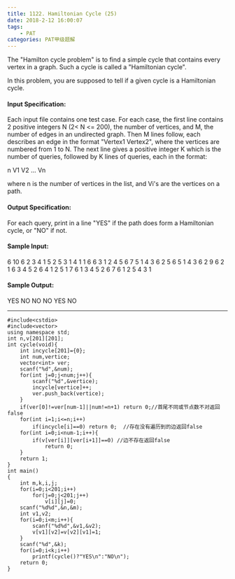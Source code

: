 ```yaml
---
title: 1122. Hamiltonian Cycle (25)
date: 2018-2-12 16:00:07
tags: 
	- PAT
categories: PAT甲级题解
---
```


The "Hamilton cycle problem" is to find a simple cycle that contains every vertex in a graph. Such a cycle is called a "Hamiltonian cycle".

In this problem, you are supposed to tell if a given cycle is a Hamiltonian cycle.

#### Input Specification:

Each input file contains one test case. For each case, the first line contains 2 positive integers N (2< N <= 200), the number of vertices, and M, the number of edges in an undirected graph. Then M lines follow, each describes an edge in the format "Vertex1 Vertex2", where the vertices are numbered from 1 to N. The next line gives a positive integer K which is the number of queries, followed by K lines of queries, each in the format:

n V1 V2 ... Vn

where n is the number of vertices in the list, and Vi's are the vertices on a path.

#### Output Specification:

For each query, print in a line "YES" if the path does form a Hamiltonian cycle, or "NO" if not.

#### Sample Input:
6 10
6 2
3 4
1 5
2 5
3 1
4 1
1 6
6 3
1 2
4 5
6
7 5 1 4 3 6 2 5
6 5 1 4 3 6 2
9 6 2 1 6 3 4 5 2 6
4 1 2 5 1
7 6 1 3 4 5 2 6
7 6 1 2 5 4 3 1
#### Sample Output:
YES
NO
NO
NO
YES
NO

***

```
#include<cstdio>
#include<vector>
using namespace std;
int n,v[201][201];
int cycle(void){
    int incycle[201]={0};
    int num,vertice;
    vector<int> ver;
    scanf("%d",&num);
    for(int j=0;j<num;j++){
        scanf("%d",&vertice);
        incycle[vertice]++;
        ver.push_back(vertice);
    }
    if(ver[0]!=ver[num-1]||num!=n+1) return 0;//首尾不同或节点数不对返回false
    for(int i=1;i<=n;i++)
        if(incycle[i]==0) return 0;  //存在没有遍历到的边返回false  
    for(int i=0;i<num-1;i++){
        if(v[ver[i]][ver[i+1]]==0) //边不存在返回false
            return 0;
    }
    return 1;
}
int main()
{
    int m,k,i,j;
    for(i=0;i<201;i++)
        for(j=0;j<201;j++)
            v[i][j]=0;
    scanf("%d%d",&n,&m);
    int v1,v2;
    for(i=0;i<m;i++){
        scanf("%d%d",&v1,&v2);
        v[v1][v2]=v[v2][v1]=1;
    }
    scanf("%d",&k);
    for(i=0;i<k;i++)
        printf(cycle()?"YES\n":"NO\n");
    return 0;
}
```